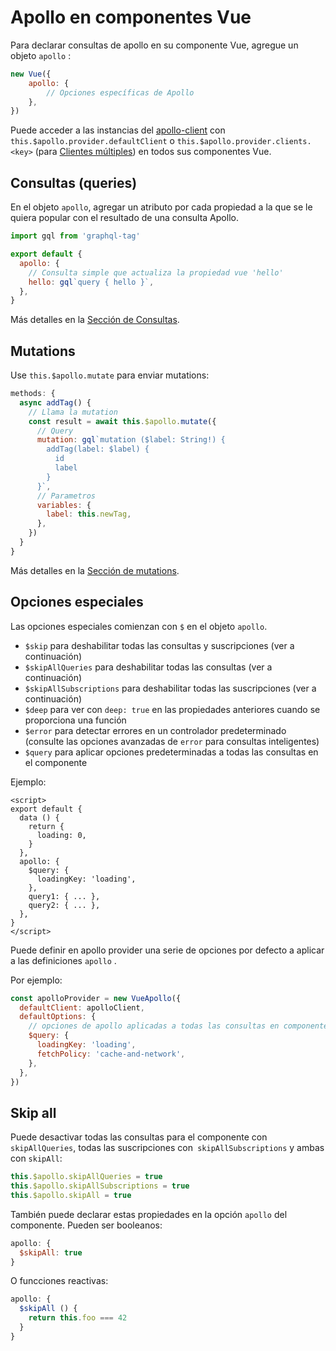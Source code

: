 # Apollo en componentes Vue

Para declarar consultas de apollo en su componente Vue, agregue un objeto `apollo` :

```js
new Vue({
    apollo: {
        // Opciones específicas de Apollo
    },
})
```

Puede acceder a las instancias del  [apollo-client](https://www.apollographql.com/docs/react/) con `this.$apollo.provider.defaultClient` o `this.$apollo.provider.clients.<key>` (para [Clientes múltiples](../multiple-clients.md)) en todos sus componentes Vue.

## Consultas (queries)

En el objeto `apollo`, agregar un atributo por cada propiedad a la que se le quiera popular con el resultado de una consulta Apollo.

```js
import gql from 'graphql-tag'

export default {
  apollo: {
    // Consulta simple que actualiza la propiedad vue 'hello'
    hello: gql`query { hello }`,
  },
}
```

Más detalles en la [Sección de Consultas](./queries.md).

## Mutations

Use `this.$apollo.mutate` para enviar mutations:

```js
methods: {
  async addTag() {
    // Llama la mutation
    const result = await this.$apollo.mutate({
      // Query
      mutation: gql`mutation ($label: String!) {
        addTag(label: $label) {
          id
          label
        }
      }`,
      // Parametros
      variables: {
        label: this.newTag,
      },
    })
  }
}
```

Más detalles en la [Sección de mutations](./mutations.md).

## Opciones especiales

Las opciones especiales comienzan con `$` en el objeto `apollo`.

- `$skip` para deshabilitar todas las consultas y suscripciones (ver a continuación)
- `$skipAllQueries` para deshabilitar todas las consultas (ver a continuación)
- `$skipAllSubscriptions` para deshabilitar todas las suscripciones (ver a continuación)
- `$deep` para ver con `deep: true` en las propiedades anteriores cuando se proporciona una función
- `$error` para detectar errores en un controlador predeterminado (consulte las opciones avanzadas de `error` para consultas inteligentes)
- `$query` para aplicar opciones predeterminadas a todas las consultas en el componente

Ejemplo:

```vue
<script>
export default {
  data () {
    return {
      loading: 0,
    }
  },
  apollo: {
    $query: {
      loadingKey: 'loading',
    },
    query1: { ... },
    query2: { ... },
  },
}
</script>
```

Puede definir en apollo provider una serie de opciones por defecto a aplicar a las definiciones `apollo` . 

Por ejemplo:

```js
const apolloProvider = new VueApollo({
  defaultClient: apolloClient,
  defaultOptions: {
    // opciones de apollo aplicadas a todas las consultas en componentes
    $query: {
      loadingKey: 'loading',
      fetchPolicy: 'cache-and-network',
    },
  },
})
```

## Skip all

Puede desactivar todas las consultas para el componente con `skipAllQueries`, todas las suscripciones con` skipAllSubscriptions` y ambas con `skipAll`:

```js
this.$apollo.skipAllQueries = true
this.$apollo.skipAllSubscriptions = true
this.$apollo.skipAll = true
```

También puede declarar estas propiedades en la opción `apollo` del componente. Pueden ser booleanos:

```js
apollo: {
  $skipAll: true
}
```

O funcciones reactivas:

```js
apollo: {
  $skipAll () {
    return this.foo === 42
  }
}
```